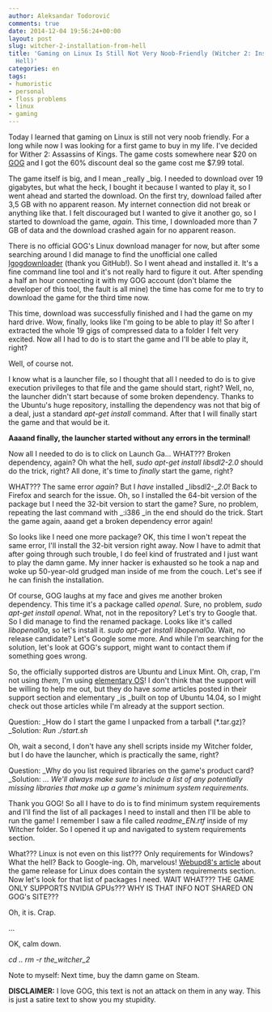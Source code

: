 ```yaml
---
author: Aleksandar Todorović
comments: true
date: 2014-12-04 19:56:24+00:00
layout: post
slug: witcher-2-installation-from-hell
title: 'Gaming on Linux Is Still Not Very Noob-Friendly (Witcher 2: Installation From
  Hell)'
categories: en
tags:
- humoristic
- personal
- floss problems
- linux
- gaming
---
```


Today I learned that gaming on Linux is still not very noob friendly. For a long while now I was looking for a first game to buy in my life. I've decided for Wither 2: Assassins of Kings. The game costs somewhere near $20 on [GOG](http://www.gog.com/) and I got the 60% discount deal so the game cost me $7.99 total.




The game itself is big, and I mean _really _big. I needed to download over 19 gigabytes, but what the heck, I bought it because I wanted to play it, so I went ahead and started the download. On the first try, download failed after 3,5 GB with no apparent reason. My internet connection did not break or anything like that. I felt discouraged but I wanted to give it another go, so I started to download the game, _again_. This time, I downloaded more than 7 GB of data and the download crashed again for no apparent reason.




There is no official GOG's Linux download manager for now, but after some searching around I did manage to find the unofficial one called [lgogdownloader](https://github.com/Sude-/lgogdownloader/) (thank you GitHub!). So I went ahead and installed it. It's a fine command line tool and it's not really hard to figure it out. After spending a half an hour connecting it with my GOG account (don't blame the developer of this tool, the fault is all mine) the time has come for me to try to download the game for the third time now.




This time, download was successfully finished and I had the game on my hard drive. Wow, finally, looks like I'm going to be able to play it! So after I extracted the whole 19 gigs of compressed data to a folder I felt very excited. Now all I had to do is to start the game and I'll be able to play it, right?




Well, of course not.




I know what is a launcher file, so I thought that all I needed to do is to give execution privileges to that file and the game should start, right? Well, no, the launcher didn't start because of some broken dependency. Thanks to the Ubuntu's huge repository, installing the dependency was not that big of a deal, just a standard _apt-get install_ command. After that I will finally start the game and that would be it.




**Aaaand finally, the launcher started without any errors in the terminal!**




Now all I needed to do is to click on Launch Ga... WHAT??? Broken dependency, again? Oh what the hell, _sudo apt-get install libsdl2-2.0_ should do the trick, right? All done, it's time to _finally_ start the game, right?




WHAT??? The same error _again_? But I _have_ installed _libsdl2-__2.0_! Back to Firefox and search for the issue. Oh, so I installed the 64-bit version of the package but I need the 32-bit version to start the game? Sure, no problem, repeating the last command with _:i386 _in the end should do the trick. Start the game again, aaand get a broken dependency error again!




So looks like I need one more package? OK, this time I won't repeat the same error, I'll install the 32-bit version right away. Now I have to admit that after going through such trouble, I do feel kind of frustrated and I just want to play the damn game. My inner hacker is exhausted so he took a nap and woke up 50-year-old grudged man inside of me from the couch. Let's see if he can finish the installation.




Of course, GOG laughs at my face and gives me another broken dependency. This time it's a package called _openal_. Sure, no problem, _sudo apt-get install openal_. What, not in the repository? Let's try to Google that. So I did manage to find the renamed package. Looks like it's called _libopenal0a_, so let's install it. _sudo apt-get install libopenal0a_. Wait, no release candidate? Let's Google some more. And while I'm searching for the solution, let's look at GOG's support, might want to contact them if something goes wrong.




So, the officially supported distros are Ubuntu and Linux Mint. Oh, crap, I'm not using _them_, I'm using [elementary OS](http://elementaryos.org/)! I don't think that the support will be willing to help me out, but they do have _some_ articles posted in their support section and elementary _is _built on top of Ubuntu 14.04, so I might check out those articles while I'm already at the support section.




Question: _How do I start the game I unpacked from a tarball (*.tar.gz)?
_Solution: _Run ./start.sh_




Oh, wait a second, I don't have any shell scripts inside my Witcher folder, but I do have the launcher, which is practically the same, right?




Question: _Why do you list required libraries on the game's product card?
_Solution: _… We'll always make sure to include a list of any potentially missing libraries that make up a game's minimum system requirements._




Thank you GOG! So all I have to do is to find minimum system requirements and I'll find the list of all packages I need to install and then I'll be able to run the game! I remember I saw a file called _readme_EN.rtf_ inside of my Witcher folder. So I opened it up and navigated to system requirements section.




What??? Linux is not even on this list??? Only requirements for Windows? What the hell? Back to Google-ing. Oh, marvelous! [Webupd8's article](http://www.webupd8.org/2014/05/the-witcher-2-assassins-of-kings-game.html) about the game release for Linux does contain the system requirements section. Now let's look for that list of packages I need. WAIT WHAT??? THE GAME ONLY SUPPORTS NVIDIA GPUs??? WHY IS THAT INFO NOT SHARED ON GOG's SITE???




Oh, it is. Crap.




...




OK, calm down.




_cd ..
rm -r the_witcher_2_




Note to myself: Next time, buy the damn game on Steam.




**DISCLAIMER:** I love GOG, this text is not an attack on them in any way. This is just a satire text to show you my stupidity.
